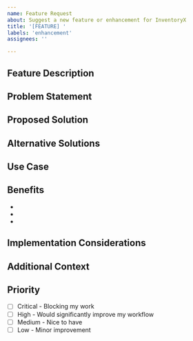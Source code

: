 ```yaml
---
name: Feature Request
about: Suggest a new feature or enhancement for InventoryX
title: '[FEATURE] '
labels: 'enhancement'
assignees: ''

---
```


## Feature Description
<!-- A clear and concise description of the feature you'd like to see -->

## Problem Statement
<!-- Describe the problem this feature would solve -->
<!-- Example: I'm always frustrated when [...] -->

## Proposed Solution
<!-- Describe how you envision this feature working -->

## Alternative Solutions
<!-- Describe any alternative solutions or features you've considered -->

## Use Case
<!-- Provide a specific use case or scenario where this feature would be beneficial -->

## Benefits
<!-- What benefits would this feature provide? -->
- 
- 
- 

## Implementation Considerations
<!-- Optional: Any technical considerations or challenges you foresee -->

## Additional Context
<!-- Add any other context, mockups, or screenshots about the feature request here -->

## Priority
<!-- How important is this feature to you? -->
- [ ] Critical - Blocking my work
- [ ] High - Would significantly improve my workflow
- [ ] Medium - Nice to have
- [ ] Low - Minor improvement
